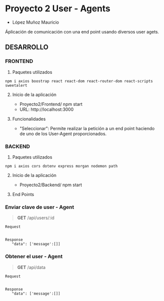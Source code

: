 # Proyecto 2 User - Agents
 - López Muñoz Mauricio
 
 Áplicación de comunicación con una end point usando diversos user agets.


## DESARROLLO

### FRONTEND

1. Paquetes utilizados

```npm i axios boostrap react react-dom react-router-dom react-scripts sweetalert```
					
2. Inicio de la aplicación
    - Proyecto2/Frontend/ npm start
    - URL: http://localhost:3000
				
3. Funcionalidades
    - "Seleccionar": Permite realizar la petición a un end point haciendo de uno de los User-Agent proporcionados.
    

### BACKEND

1. Paquetes utilizados

```npm i axios cors dotenv express morgan nodemon path```
					
2. Inicio de la aplicación
    - Proyecto2/Backend/ npm start

3. End Points

### Enviar clave de user - Agent
> **GET** /api/users/:id

```
Request


Response
   "data": ['message':[]]
```

### Obtener el user - Agent
> **GET** /api/data

```
Request


Response
   "data": ['message':[]]
```